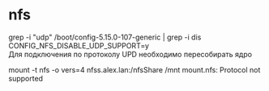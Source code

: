 # nfs

grep -i "udp" /boot/config-5.15.0-107-generic | grep -i dis
CONFIG_NFS_DISABLE_UDP_SUPPORT=y  
Для подключения по протоколу UPD необходимо пересобирать ядро  

 mount -t nfs -o vers=4 nfss.alex.lan:/nfsShare /mnt
mount.nfs: Protocol not supported